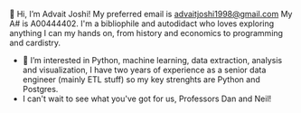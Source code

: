👋 Hi, I’m Advait Joshi! My preferred email is advaitjoshi1998@gmail.com
My A# is A00444402. I'm a bibliophile and autodidact who loves exploring anything I can 
my hands on, from history and economics to programming and cardistry.

- 👀 I’m interested in Python, machine learning, data extraction, analysis and visualization, 
I have two years of experience as a senior data engineer (mainly ETL stuff) so my key strenghts are Python and Postgres.
- I can't wait to see what you've got for us, Professors Dan and Neil!



<!---
A00444402/A00444402 is a ✨ special ✨ repository because its `README.md` (this file) appears on your GitHub profile.
You can click the Preview link to take a look at your changes.
--->

